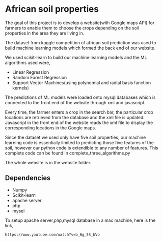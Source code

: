 # African soil properties

The goal of this project is to develop a website(with Google maps API) for farmers to enable them to choose the crops depending on the soil properties in the area they are living in. 

The dataset from kaggle competition of african soil prediction was used to build machine learning models which formed the back end of our website.

We used scikit-learn to build our machine learning models and the ML algorithms used were,

- Linear Regression
- Random Forest Regression
- Support Vector Machines(using polynomial and radial basis function kernels)

The predictions of ML models were loaded onto mysql databases which is connected to the front end of the website through xml and javascript.

Every time, the farmer enters a crop in the search bar, the particular crop locations are retrieved from the database and the xml file is updated. Javascript in the front end of the website reads the xml file to display the corresponding locations in the Google maps.

Since the dataset we used only have five soil properties, our machine learning code is essentially limited to predicting those five features of the soil, however our python code is extendible to any number of features. This complete code can be found in complete_three_algorithms.py

The whole website is in the website folder.

##  Dependencies

- Numpy
- Scikit-learn
- apache server
- php
- mysql

To setup apache server,php,mysql database in a mac machine, here is the link,
```
https://www.youtube.com/watch?v=b_6g_5S_bVo
```


